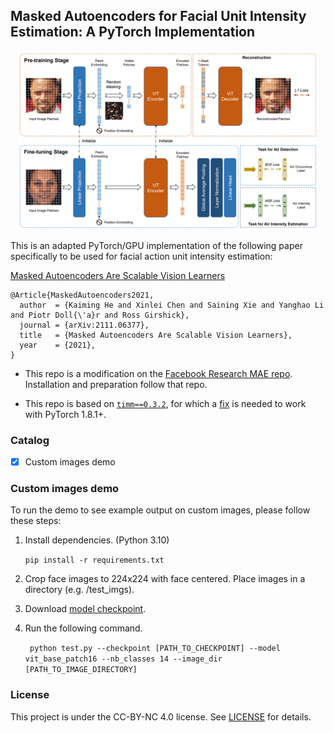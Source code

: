 ## Masked Autoencoders for Facial Unit Intensity Estimation: A PyTorch Implementation

<p align="center">
  <img src="Capture.PNG" width="480">
</p>


This is an adapted PyTorch/GPU implementation of the following paper specifically to be used for facial action unit intensity estimation:

[Masked Autoencoders Are Scalable Vision Learners](https://arxiv.org/abs/2111.06377)
```
@Article{MaskedAutoencoders2021,
  author  = {Kaiming He and Xinlei Chen and Saining Xie and Yanghao Li and Piotr Doll{\'a}r and Ross Girshick},
  journal = {arXiv:2111.06377},
  title   = {Masked Autoencoders Are Scalable Vision Learners},
  year    = {2021},
}
```

* This repo is a modification on the [Facebook Research MAE repo](https://github.com/facebookresearch/mae). Installation and preparation follow that repo.

* This repo is based on [`timm==0.3.2`](https://github.com/rwightman/pytorch-image-models), for which a [fix](https://github.com/rwightman/pytorch-image-models/issues/420#issuecomment-776459842) is needed to work with PyTorch 1.8.1+.

### Catalog

- [x] Custom images demo

### Custom images demo

To run the demo to see example output on custom images, please follow these steps:

  1. Install dependencies. (Python 3.10)
      
      ```pip install -r requirements.txt```

  2. Crop face images to 224x224 with face centered. Place images in a directory (e.g. /test_imgs).

  3. Download [model checkpoint](https://drive.google.com/file/d/1UWKZOc9hGY_699HNdrHkZRaSZhuEiuR8/view?usp=sharing).

  4. Run the following command.

      ``` python test.py --checkpoint [PATH_TO_CHECKPOINT] --model vit_base_patch16 --nb_classes 14 --image_dir [PATH_TO_IMAGE_DIRECTORY]```

### License

This project is under the CC-BY-NC 4.0 license. See [LICENSE](LICENSE) for details.
